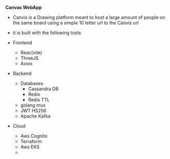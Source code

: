 **Canvas WebApp**

- Canvis is a Drawing platform meant to host a large amount of people on the same board using a simple 10 letter url to the Canvis url


- it is built with the following tools

- Frontend
  - Reac(vite)
  - ThreeJS
  - Axios

- Backend
  - Databases
    - Cassandra DB
    - Redis
    - Redis TTL
  - golang mux
  - JWT HS256
  - Apache Kafka

- Cloud
  - Aws Cognito
  - Terraform
  - Aws EKS
  - 
